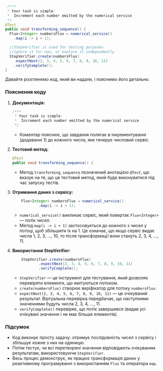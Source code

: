 ```java
 /***
 * Your task is simple:
 *  Increment each number emitted by the numerical service
 */
@Test
public void transforming_sequence() {
  Flux<Integer> numbersFlux = numerical_service()
    .map(i -> i + 1);

  //StepVerifier is used for testing purposes
  //ignore it for now, or explore it independently
  StepVerifier.create(numbersFlux)
    .expectNext(2, 3, 4, 5, 6, 7, 8, 9, 10, 11)
    .verifyComplete();
}
```
Давайте розглянемо код, який ви надали, і пояснимо його детально.

### Пояснення коду

1. **Документація:**
   ```java
   /***
    * Your task is simple:
    *  Increment each number emitted by the numerical service
    */
   ```
    - Коментар пояснює, що завдання полягає в інкрементуванні (додаванні 1) до кожного числа, яке генерує числовий сервіс.

2. **Тестовий метод:**
   ```java
   @Test
   public void transforming_sequence() {
   ```
    - Метод `transforming_sequence` позначений анотацією `@Test`, що вказує на те, що це тестовий метод, який буде виконуватися під час запуску тестів.

3. **Отримання даних з сервісу:**
   ```java
       Flux<Integer> numbersFlux = numerical_service()
               .map(i -> i + 1);
   ```
    - `numerical_service()` викликає сервіс, який повертає `Flux<Integer>` — потік чисел.
    - Метод `map(i -> i + 1)` застосовується до кожного з чисел у потоці, щоб збільшити їх на 1. Це означає, що якщо сервіс видає числа 1, 2, 3, ..., 10, то після трансформації вони стануть 2, 3, 4, ..., 11.

4. **Використання StepVerifier:**
   ```java
       StepVerifier.create(numbersFlux)
               .expectNext(2, 3, 4, 5, 6, 7, 8, 9, 10, 11)
               .verifyComplete();
   ```
    - `StepVerifier` — це інструмент для тестування, який дозволяє перевіряти елементи, що емітуються потоком.
    - `create(numbersFlux)` створює веріфікатор для потоку `numbersFlux`.
    - `expectNext(2, 3, 4, 5, 6, 7, 8, 9, 10, 11)` — це очікуваний результат. Віртуальна перевірка передбачає, що наступними значеннями будуть числа 2, 3, 4, ..., 11.
    - `verifyComplete()` перевіряє, що потік завершився (видав усі очікувані значення і не має більше елементів).

### Підсумок

- Код виконує просту задачу: отримує послідовність чисел з сервісу і збільшує кожне з них на одиницю.
- Потім тестує, чи всі перетворені значення відповідають очікуваним результатам, використовуючи `StepVerifier`.
- Весь процес демонструє, як працює трансформація даних у реактивному програмуванні з використанням `Flux` та оператора `map`.